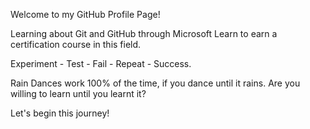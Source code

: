 Welcome to my GitHub Profile Page!

Learning about Git and GitHub through Microsoft Learn to earn a certification course in this field.

Experiment - Test - Fail - Repeat - Success.

Rain Dances work 100% of the time, if you dance until it rains. Are you willing to learn until you learnt it?

Let's begin this journey!
